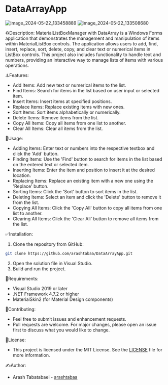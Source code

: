 # DataArrayApp
![image_2024-05-22_133458889](https://github.com/arashtabaa/DataArrayApp/assets/153722318/4747a59c-dc08-415e-bce9-e29bbea5669f)
![image_2024-05-22_133508680](https://github.com/arashtabaa/DataArrayApp/assets/153722318/9c8d4f61-e226-47f1-9335-47c63717b0d0)

♻️Description:
MaterialListBoxManager with DataArray is a Windows Forms application that demonstrates the management and manipulation of items within MaterialListBox controls. The application allows users to add, find, insert, replace, sort, delete, copy, and clear text or numerical items in ListBox controls. This project also includes functionality to handle text and numbers, providing an interactive way to manage lists of items with various operations.

⚓Features:
- Add Items: Add new text or numerical items to the list.
- Find Items: Search for items in the list based on user input or selected item.
- Insert Items: Insert items at specified positions.
- Replace Items: Replace existing items with new ones.
- Sort Items: Sort items alphabetically or numerically.
- Delete Items: Remove items from the list.
- Copy All Items: Copy all items from one list to another.
- Clear All Items: Clear all items from the list.

💎Usage:
- Adding Items: Enter text or numbers into the respective textbox and click the 'Add' button.
- Finding Items: Use the 'Find' button to search for items in the list based on the entered text or selected item.
- Inserting Items: Enter the item and position to insert it at the desired location.
- Replacing Items: Replace an existing item with a new one using the 'Replace'
button.
- Sorting Items: Click the 'Sort' button to sort items in the list.
- Deleting Items: Select an item and click the 'Delete' button to remove it from the list.
- Copying All Items: Click the 'Copy All' button to copy all items from one list to another.
- Clearing All Items: Click the 'Clear All' button to remove all items from the list.

✅Installation:
1. Clone the repository from GitHub:
```sh 
git clone https://github.com/arashtabaa/DataArrayApp.git
```
2. Open the solution file in Visual Studio.
3. Build and run the project.

💫Requirements:
- Visual Studio 2019 or later
- .NET Framework 4.7.2 or higher
- MaterialSkin2 (for Material Design components)

📍Contributing:
- Feel free to submit issues and enhancement requests.
- Pull requests are welcome. For major changes, please open an issue first to discuss what you would like to change.

🪪License:
- This project is licensed under the MIT License. See the [LICENSE](https://github.com/arashtabaa/DataArrayApp/tree/main?tab=MIT-1-ov-file#) file for more information.

✍️Author:
- Arash Tabatabaei - [arashtabaa](https://github.com/arashtabaa)
